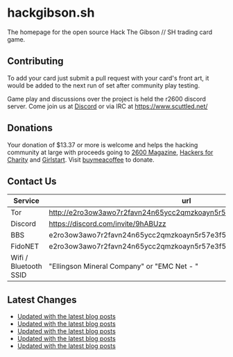 # hackgibson.sh
The homepage for the open source Hack The Gibson // SH trading card game.


## Contributing

To add your card just submit a pull request with your card's front art, it would be added to the next run of set after community play testing.

Game play and discussions over the project is held the r2600 discord server. Come join us at [Discord](https://discord.com/invite/9hABUzz) or via IRC at https://www.scuttled.net/


## Donations

Your donation of $13.37 or more is welcome and helps the hacking community at large with proceeds going to [2600 Magazine](https://2600.com/), [Hackers for Charity](https://hackersforcharity.org) and [Girlstart](https://girlstart.org).  Visit [buymeacoffee](https://www.buymeacoffee.com/hackgibson.sh) to donate.


## Contact Us

Service | url
-|-
Tor | http://e2ro3ow3awo7r2favn24n65ycc2qmzkoayn5r57e3f56nvjwdcgg32ad.onion
Discord | https://discord.com/invite/9hABUzz
BBS | e2ro3ow3awo7r2favn24n65ycc2qmzkoayn5r57e3f56nvjwdcgg32ad.onion:23
FidoNET | e2ro3ow3awo7r2favn24n65ycc2qmzkoayn5r57e3f56nvjwdcgg32ad.onion:24554
Wifi / Bluetooth SSID | "Ellingson Mineral Company" or "EMC Net - <fidonet address>"

## Latest Changes
<!-- BLOG-POST-LIST:START -->
- [Updated with the latest blog posts](https://github.com/DFW2600/hackgibson.sh/commit/aeaa1b4242b359c41cb92e044aad7e114f6aee8e)
- [Updated with the latest blog posts](https://github.com/DFW2600/hackgibson.sh/commit/5b3aede8bf2b0e95f024d8d6583c140acd2b5877)
- [Updated with the latest blog posts](https://github.com/DFW2600/hackgibson.sh/commit/ae8bc449c7fcf2bc26f376a496571a608a4f6700)
- [Updated with the latest blog posts](https://github.com/DFW2600/hackgibson.sh/commit/e47e06c084d52f3bc062d64ec01096dabdc21a3b)
- [Updated with the latest blog posts](https://github.com/DFW2600/hackgibson.sh/commit/c6bbeb2ec3e9bffa92f97d0470ff40c6e95ca941)
<!-- BLOG-POST-LIST:END -->
